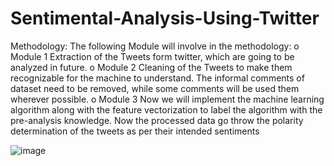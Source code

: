 # Sentimental-Analysis-Using-Twitter


Methodology:
The following Module will involve in the methodology:
o Module 1
Extraction of the Tweets form twitter, which are going to be analyzed in future.
o Module 2
Cleaning of the Tweets to make them recognizable for the machine to understand.
The informal comments of dataset need to be removed, while some comments will be
used them wherever possible.
o Module 3
Now we will implement the machine learning algorithm along with the feature
vectorization to label the algorithm with the pre-analysis knowledge. Now the
processed data go throw the polarity determination of the tweets as per their intended
sentiments


![image](https://user-images.githubusercontent.com/44029338/208239255-f72f1519-1ca9-4686-ae9b-6d09eee6bd0d.png)
